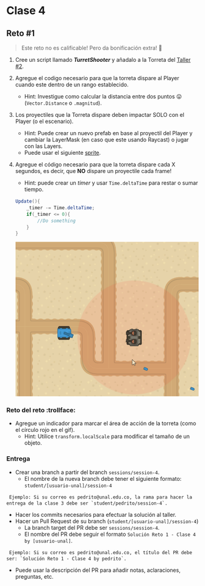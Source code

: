 # Clase 4

## Reto #1

> Este reto no es calificable! Pero da bonificación extra! :gift:

1. Cree un script llamado ***TurretShooter*** y añadalo a la Torreta del [Taller #2](./../Taller-2-3#taller-2/).

2. Agregue el codigo necesario para que la torreta dispare al Player cuando este dentro de un rango establecido.
    - Hint: Investigue como calcular la distancia entre dos puntos :stuck_out_tongue: (`Vector.Distance` o `.magnitud`).

3. Los proyectiles que la Torreta dispare deben impactar SOLO con el Player (o el escenario).
    - Hint: Puede crear un nuevo prefab en base al proyectil del Player y cambiar la LayerMask (en caso que este usando Raycast) o jugar con las Layers.
    - Puede usar el siguiente [sprite](./Assets/).

4. Agregue el código necesario para que la torreta dispare cada X segundos, es decir, que **NO** dispare un proyectile cada frame!
    - Hint: puede crear un *timer* y usar `Time.deltaTime` para restar o sumar tiempo.

    ```c#    
    Update(){
        _timer -= Time.deltaTime; 
        if(_timer <= 0){
            //Do something
        }
    }

    ```

 	![Turret Shooting](./TurretShooting.gif "Turret Shooting")

### Reto del reto :trollface:

- Agregue un indicador para marcar el área de acción de la torreta (como el círculo rojo en el gif).
    - Hint: Utilice `transform.localScale` para modificar el tamaño de un objeto.


### Entrega
- Crear una branch a partir del branch `sessions/session-4`.
  - El nombre de la nueva branch debe tener el siguiente formato: `student/[usuario-unal]/session-4`
```
 Ejemplo: Si su correo es pedrito@unal.edu.co, la rama para hacer la entrega de la clase 3 debe ser `student/pedrito/session-4`.
```
- Hacer los commits necesarios para efectuar la solución al taller.
- Hacer un Pull Request de su branch (`student/[usuario-unal]/session-4`)
  - La branch target del PR debe ser `sessions/session-4`.
  - El nombre del PR debe seguir el formato `Solución Reto 1 - Clase 4  by [usuario-unal]`. 
```
 Ejemplo: Si su correo es pedrito@unal.edu.co, el título del PR debe ser: `Solución Reto 1 - Clase 4 by pedrito`.
```
  - Puede usar la descripción del PR para añadir notas, aclaraciones, preguntas, etc.